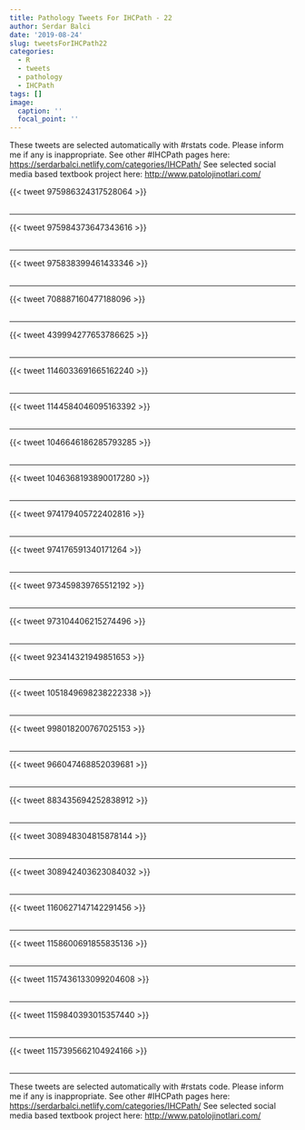 ```yaml
---
title: Pathology Tweets For IHCPath - 22
author: Serdar Balci
date: '2019-08-24'
slug: tweetsForIHCPath22
categories:
  - R
  - tweets
  - pathology
  - IHCPath
tags: []
image:
  caption: ''
  focal_point: ''
---
```



These tweets are selected automatically with #rstats code. Please inform me if any is inappropriate.
See other #IHCPath pages here: https://serdarbalci.netlify.com/categories/IHCPath/ 
See selected social media based textbook project here: http://www.patolojinotlari.com/

{{< tweet 975986324317528064 >}}
<br>
<br>
<hr>
{{< tweet 975984373647343616 >}}
<br>
<br>
<hr>
{{< tweet 975838399461433346 >}}
<br>
<br>
<hr>
{{< tweet 708887160477188096 >}}
<br>
<br>
<hr>
{{< tweet 439994277653786625 >}}
<br>
<br>
<hr>
{{< tweet 1146033691665162240 >}}
<br>
<br>
<hr>
{{< tweet 1144584046095163392 >}}
<br>
<br>
<hr>
{{< tweet 1046646186285793285 >}}
<br>
<br>
<hr>
{{< tweet 1046368193890017280 >}}
<br>
<br>
<hr>
{{< tweet 974179405722402816 >}}
<br>
<br>
<hr>
{{< tweet 974176591340171264 >}}
<br>
<br>
<hr>
{{< tweet 973459839765512192 >}}
<br>
<br>
<hr>
{{< tweet 973104406215274496 >}}
<br>
<br>
<hr>
{{< tweet 923414321949851653 >}}
<br>
<br>
<hr>
{{< tweet 1051849698238222338 >}}
<br>
<br>
<hr>
{{< tweet 998018200767025153 >}}
<br>
<br>
<hr>
{{< tweet 966047468852039681 >}}
<br>
<br>
<hr>
{{< tweet 883435694252838912 >}}
<br>
<br>
<hr>
{{< tweet 308948304815878144 >}}
<br>
<br>
<hr>
{{< tweet 308942403623084032 >}}
<br>
<br>
<hr>
{{< tweet 1160627147142291456 >}}
<br>
<br>
<hr>
{{< tweet 1158600691855835136 >}}
<br>
<br>
<hr>
{{< tweet 1157436133099204608 >}}
<br>
<br>
<hr>
{{< tweet 1159840393015357440 >}}
<br>
<br>
<hr>
{{< tweet 1157395662104924166 >}}
<br>
<br>
<hr>


These tweets are selected automatically with #rstats code. Please inform me if any is inappropriate.
See other #IHCPath pages here: https://serdarbalci.netlify.com/categories/IHCPath/ 
See selected social media based textbook project here: http://www.patolojinotlari.com/
